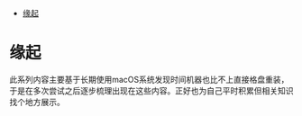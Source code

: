 <!--ts-->
* [缘起](#缘起)

<!-- Created by https://github.com/ekalinin/github-markdown-toc -->
<!-- Added by: runner, at: Sun Jul 17 04:45:23 UTC 2022 -->

<!--te-->
# 缘起

此系列内容主要基于长期使用macOS系统发现时间机器也比不上直接格盘重装，于是在多次尝试之后逐步梳理出现在这些内容。正好也为自己平时积累但相关知识找个地方展示。